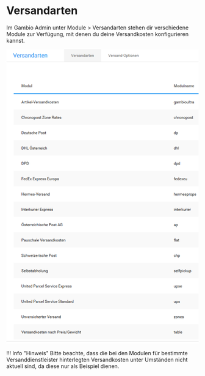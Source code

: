 # Versandarten 

Im Gambio Admin unter Module \> Versandarten stehen dir verschiedene Module zur Verfügung, mit denen du deine Versandkosten konfigurieren kannst.

![](Bilder/Abb060_UebersichtUeberDieVersandarten.PNG "Übersicht über die Versandarten")

!!! Info "Hinweis"
	 Bitte beachte, dass die bei den Modulen für bestimmte Versanddienstleister hinterlegten Versandkosten unter Umständen nicht aktuell sind, da diese nur als Beispiel dienen.

  

  

  

  

  




